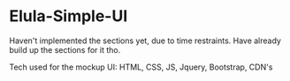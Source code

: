 # Elula-Simple-UI

Haven't implemented the sections yet, due to time restraints. Have already build up the sections for it tho.

Tech used for the mockup UI:
HTML,
CSS,
JS,
Jquery,
Bootstrap,
CDN's
